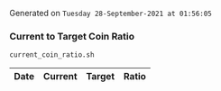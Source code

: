 Generated on `Tuesday 28-September-2021 at 01:56:05`

### Current to Target Coin Ratio
`current_coin_ratio.sh`

Date|Current|Target|Ratio
---|---|---|---
